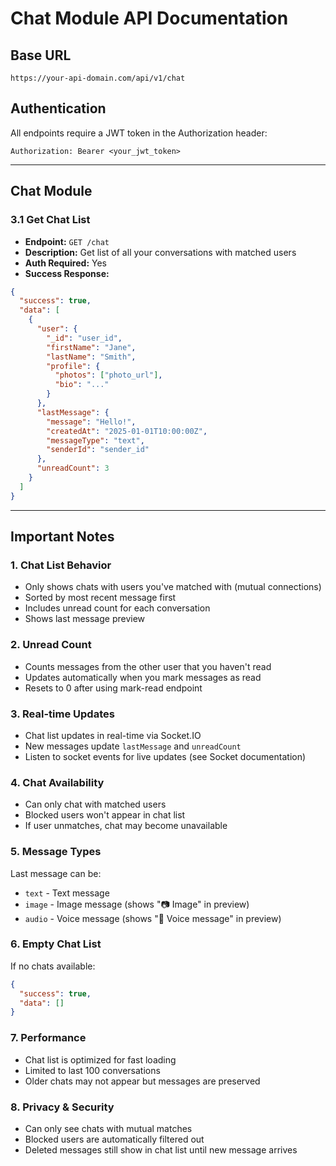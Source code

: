 # Chat Module API Documentation

## Base URL
```
https://your-api-domain.com/api/v1/chat
```

## Authentication
All endpoints require a JWT token in the Authorization header:
```
Authorization: Bearer <your_jwt_token>
```

---

## Chat Module

### 3.1 Get Chat List
- **Endpoint:** `GET /chat`
- **Description:** Get list of all your conversations with matched users
- **Auth Required:** Yes
- **Success Response:**
```json
{
  "success": true,
  "data": [
    {
      "user": {
        "_id": "user_id",
        "firstName": "Jane",
        "lastName": "Smith",
        "profile": {
          "photos": ["photo_url"],
          "bio": "..."
        }
      },
      "lastMessage": {
        "message": "Hello!",
        "createdAt": "2025-01-01T10:00:00Z",
        "messageType": "text",
        "senderId": "sender_id"
      },
      "unreadCount": 3
    }
  ]
}
```

---

## Important Notes

### 1. Chat List Behavior
- Only shows chats with users you've matched with (mutual connections)
- Sorted by most recent message first
- Includes unread count for each conversation
- Shows last message preview

### 2. Unread Count
- Counts messages from the other user that you haven't read
- Updates automatically when you mark messages as read
- Resets to 0 after using mark-read endpoint

### 3. Real-time Updates
- Chat list updates in real-time via Socket.IO
- New messages update `lastMessage` and `unreadCount`
- Listen to socket events for live updates (see Socket documentation)

### 4. Chat Availability
- Can only chat with matched users
- Blocked users won't appear in chat list
- If user unmatches, chat may become unavailable

### 5. Message Types
Last message can be:
- `text` - Text message
- `image` - Image message (shows "📷 Image" in preview)
- `audio` - Voice message (shows "🎤 Voice message" in preview)

### 6. Empty Chat List
If no chats available:
```json
{
  "success": true,
  "data": []
}
```

### 7. Performance
- Chat list is optimized for fast loading
- Limited to last 100 conversations
- Older chats may not appear but messages are preserved

### 8. Privacy & Security
- Can only see chats with mutual matches
- Blocked users are automatically filtered out
- Deleted messages still show in chat list until new message arrives
